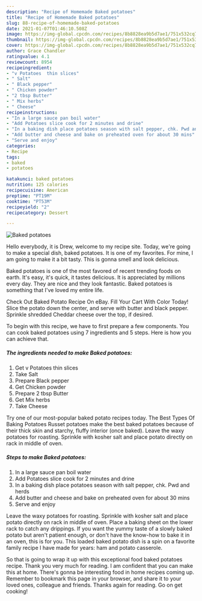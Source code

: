 ```yaml
---
description: "Recipe of Homemade Baked potatoes"
title: "Recipe of Homemade Baked potatoes"
slug: 88-recipe-of-homemade-baked-potatoes
date: 2021-01-07T01:46:10.508Z
image: https://img-global.cpcdn.com/recipes/8b8828ea9b5d7ae1/751x532cq70/baked-potatoes-recipe-main-photo.jpg
thumbnail: https://img-global.cpcdn.com/recipes/8b8828ea9b5d7ae1/751x532cq70/baked-potatoes-recipe-main-photo.jpg
cover: https://img-global.cpcdn.com/recipes/8b8828ea9b5d7ae1/751x532cq70/baked-potatoes-recipe-main-photo.jpg
author: Grace Chandler
ratingvalue: 4.1
reviewcount: 8954
recipeingredient:
- "v Potatoes  thin slices"
- " Salt"
- " Black pepper"
- " Chicken powder"
- "2 tbsp Butter"
- " Mix herbs"
- " Cheese"
recipeinstructions:
- "In a large sauce pan boil water"
- "Add Potatoes slice cook for 2 minutes and drine"
- "In a baking dish place potatoes season with salt pepper, chk. Pwd and herds"
- "Add butter and cheese and bake on preheated oven for about 30 mins"
- "Serve and enjoy"
categories:
- Recipe
tags:
- baked
- potatoes

katakunci: baked potatoes 
nutrition: 125 calories
recipecuisine: American
preptime: "PT19M"
cooktime: "PT53M"
recipeyield: "2"
recipecategory: Dessert

---
```



![Baked potatoes](https://img-global.cpcdn.com/recipes/8b8828ea9b5d7ae1/751x532cq70/baked-potatoes-recipe-main-photo.jpg)

Hello everybody, it is Drew, welcome to my recipe site. Today, we're going to make a special dish, baked potatoes. It is one of my favorites. For mine, I am going to make it a bit tasty. This is gonna smell and look delicious.

Baked potatoes is one of the most favored of recent trending foods on earth. It's easy, it's quick, it tastes delicious. It is appreciated by millions every day. They are nice and they look fantastic. Baked potatoes is something that I've loved my entire life.

Check Out Baked Potato Recipe On eBay. Fill Your Cart With Color Today! Slice the potato down the center, and serve with butter and black pepper. Sprinkle shredded Cheddar cheese over the top, if desired.


To begin with this recipe, we have to first prepare a few components. You can cook baked potatoes using 7 ingredients and 5 steps. Here is how you can achieve that.

<!--inarticleads1-->

##### The ingredients needed to make Baked potatoes:

1. Get v Potatoes  thin slices
1. Take  Salt
1. Prepare  Black pepper
1. Get  Chicken powder
1. Prepare 2 tbsp Butter
1. Get  Mix herbs
1. Take  Cheese


Try one of our most-popular baked potato recipes today. The Best Types Of Baking Potatoes Russet potatoes make the best baked potatoes because of their thick skin and starchy, fluffy interior (once baked). Leave the waxy potatoes for roasting. Sprinkle with kosher salt and place potato directly on rack in middle of oven. 

<!--inarticleads2-->

##### Steps to make Baked potatoes:

1. In a large sauce pan boil water
1. Add Potatoes slice cook for 2 minutes and drine
1. In a baking dish place potatoes season with salt pepper, chk. Pwd and herds
1. Add butter and cheese and bake on preheated oven for about 30 mins
1. Serve and enjoy


Leave the waxy potatoes for roasting. Sprinkle with kosher salt and place potato directly on rack in middle of oven. Place a baking sheet on the lower rack to catch any drippings. If you want the yummy taste of a slowly baked potato but aren&#39;t patient enough, or don&#39;t have the know-how to bake it in an oven, this is for you. This loaded baked potato dish is a spin on a favorite family recipe I have made for years: ham and potato casserole. 

So that is going to wrap it up with this exceptional food baked potatoes recipe. Thank you very much for reading. I am confident that you can make this at home. There's gonna be interesting food in home recipes coming up. Remember to bookmark this page in your browser, and share it to your loved ones, colleague and friends. Thanks again for reading. Go on get cooking!
